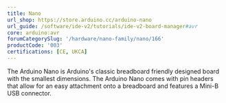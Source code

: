 ```yaml
---
title: Nano
url_shop: https://store.arduino.cc/arduino-nano
url_guide: /software/ide-v2/tutorials/ide-v2-board-manager#avr
core: arduino:avr
forumCategorySlug: '/hardware/nano-family/nano/166'
productCode: '003'
certifications: [CE, UKCA]
---
```


The Arduino Nano is Arduino's classic breadboard friendly designed board with the smallest dimensions. The Arduino Nano comes with pin headers that allow for an easy attachment onto a breadboard and features a Mini-B USB connector.
